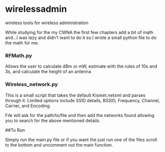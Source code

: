 # wirelessadmin
wireless tools for wireless administration 

While studying for the my CWNA the first few chapters add a bit of math and...I was lazy and didn't want to do it so I 
wrote a small python file to do the math for me. 

### RFMath.py

Allows the user to calculate dBm or mW, estimate with the rules of 10s and 3s, and calculate the height of an antenna


### Wireless_network.py

This is a small script that takes the default Kismet.netxml and parses through it. Limited options include SSID details, 
BSSID, Frequency, Channel, Carrier, and Encoding. 

File will ask for the path/to/file  and then add the networks found allowing you to search for the above mentioned details.


##To Run

Simply run the main.py file or if you want the just run one of the files scroll to the bottom and uncomment out the main function.


 
